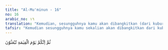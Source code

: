 ```yaml
---
title: "Al-Mu'minun - 16"
no: 16
arabic_no: ١٦
translation: "Kemudian, sesungguhnya kamu akan dibangkitkan (dari kuburmu) pada hari Kiamat."
tafsir: "Kemudian sesungguhnya kamu sekalian akan dibangkitkan dari kuburmu pada hari Kiamat, untuk dihisab segala amal perbuatanmu selama berada di dunia ini, yang baik akan diberi pahala, yang buruk akan diberi siksa."
---
```


ثُمَّ اِنَّكُمْ يَوْمَ الْقِيٰمَةِ تُبْعَثُوْنَ
